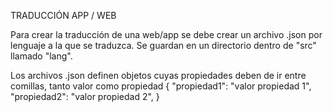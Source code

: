 TRADUCCIÓN APP / WEB

Para crear la traducción de una web/app se debe crear un archivo .json por lenguaje a la que se traduzca. Se guardan en un directorio dentro de "src" llamado "lang".

Los archivos .json definen objetos cuyas propiedades deben de ir entre comillas, tanto valor como propiedad
{
    "propiedad1": "valor propiedad 1",
    "propiedad2": "valor propiedad 2",
}
